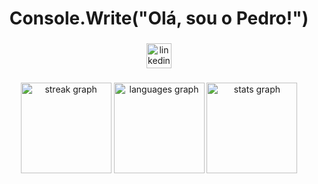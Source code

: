 <h1 align="center">Console.Write("Olá, sou o Pedro!")</h1>

###

<div align="center">
  <a href="https://www.linkedin.com/in/pedromirandam/" target="_blank">
    <img src="https://img.shields.io/static/v1?message=LinkedIn&logo=linkedin&label=&color=0077B5&logoColor=white&labelColor=&style=for-the-badge" height="40" alt="linkedin logo"  />
  </a>
</div>

###

<div align="center">
  <img src="https://streak-stats.demolab.com?user=pedromimoraes&locale=pt-br&mode=daily&theme=graywhite&hide_border=true&border_radius=5&order=3" height="145" alt="streak graph"  />
  <img src="https://github-readme-stats.vercel.app/api/top-langs?username=pedromimoraes&locale=pt-br&hide_title=false&layout=compact&card_width=320&langs_count=5&theme=graywhite&hide_border=true&order=2" height="145" alt="languages graph"  />
  <img src="https://github-readme-stats.vercel.app/api?username=pedromimoraes&hide_title=false&hide_rank=true&show_icons=true&include_all_commits=true&count_private=true&disable_animations=false&theme=graywhite&locale=pt-br&hide_border=true&order=1" height="145" alt="stats graph"  />
</div>
